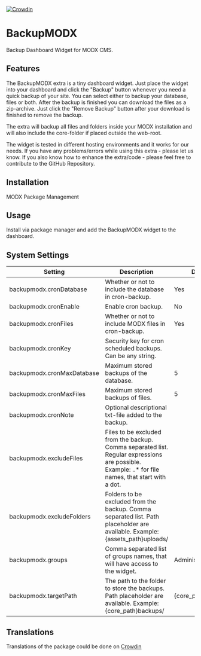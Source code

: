 [![Crowdin](https://badges.crowdin.net/backupmodx/localized.svg)](https://crowdin.com/project/backupmodx)

# BackupMODX

Backup Dashboard Widget for MODX CMS.

## Features

The BackupMODX extra is a tiny dashboard widget. Just place the widget into your
dashboard and click the "Backup" button whenever you need a quick backup of your
site. You can select either to backup your database, files or both. After the
backup is finished you can download the files as a zip-archive. Just click the
"Remove Backup" button after your download is finished to remove the backup.

The extra will backup all files and folders inside your MODX installation and
will also include the core-folder if placed outside the web-root.

The widget is tested in different hosting environments and it works for our
needs. If you have any problems/errors while using this extra - please let us
know. If you also know how to enhance the extra/code - please feel free to
contribute to the GitHub Repository.

## Installation

MODX Package Management

## Usage

Install via package manager and add the BackupMODX widget to the dashboard.

## System Settings
Setting | Description | Default
--------|-------------|--------
backupmodx.cronDatabase | Whether or not to include the database in cron-backup. | Yes
backupmodx.cronEnable | Enable cron backup. | No
backupmodx.cronFiles | Whether or not to include MODX files in cron-backup. | Yes
backupmodx.cronKey | Security key for cron scheduled backups. Can be any string. |
backupmodx.cronMaxDatabase | Maximum stored backups of the database. | 5
backupmodx.cronMaxFiles | Maximum stored backups of files. | 5
backupmodx.cronNote | Optional descriptional txt-file added to the backup. |
backupmodx.excludeFiles | Files to be excluded from the backup. Comma separated list. Regular expressions are possible. Example: \..* for file names, that start with a dot. |
backupmodx.excludeFolders | Folders to be excluded from the backup. Comma separated list. Path placeholder are available. Example: {assets_path}uploads/ |
backupmodx.groups | Comma separated list of groups names, that will have access to the widget. | Administrator
backupmodx.targetPath | The path to the folder to store the backups. Path placeholder are available. Example: {core_path}backups/ | {core_path}backup/

## Translations

Translations of the package could be done on [Crowdin](https://crowdin.com/project/backupmodx)
